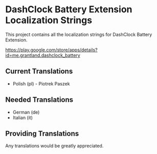 # DashClock Battery Extension Localization Strings

This project contains all the localization strings for DashClock Battery Extension.

https://play.google.com/store/apps/details?id=me.grantland.dashclock_battery


## Current Translations

* Polish (pl) - Piotrek Paszek


## Needed Translations

* German (de)
* Italian (it)


## Providing Translations

Any translations would be greatly appreciated.
